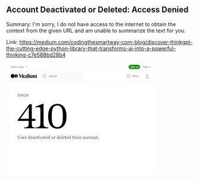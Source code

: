 ## Account Deactivated or Deleted: Access Denied
Summary: I'm sorry, I do not have access to the internet to obtain the context from the given URL and am unable to summarize the text for you.

Link: https://medium.com/codingthesmartway-com-blog/discover-thinkgpt-the-cutting-edge-python-library-that-transforms-ai-into-a-powerful-thinking-c7e588bd28b4

<img src="/img/535db862-4d9b-45a8-a032-84e3e3e8ab7a.png" width="400" />
<br/><br/>
